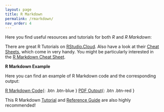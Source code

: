 ```yaml
---
layout: page
title: R Markdown
permalink: /rmarkdown/
nav_order: 4
---
```


 Here you find useful resources and tutorials for both _R_ and _R Markdown_:
 
There are great R Tutorials on [RStudio.Cloud](https://rstudio.cloud/learn/primers/). Also have a look at their [Cheat Sheets](https://rstudio.cloud/learn/cheat-sheets), which come in very handy. You might be particularly interested in the [R Markdown Cheat Sheet](https://raw.githubusercontent.com/rstudio/cheatsheets/main/rmarkdown-2.0.pdf).
 
 
 
__R Markdown Example__

Here you can find an example of R Markdown code and the corresponding output:


[R Markdown Code](https://raw.githubusercontent.com/dpir-ci/CI22/gh-pages/docs/R/RMD_Example_code.Rmd){: .btn .btn-blue }
[PDF Output](https://github.com/dpir-ci/CI22/raw/gh-pages/docs/R/RMD_Example.pdf){: .btn .btn-red }


This R Markdown [Tutorial](https://rmarkdown.rstudio.com/lesson-1.html) and [Reference Guide](https://www.rstudio.com/wp-content/uploads/2015/03/rmarkdown-reference.pdf?_ga=2.156642171.1542584868.1612471345-118280016.1612471345) are also highly recommended!


